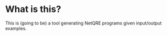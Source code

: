 # What is this?
This is (going to be) a tool generating NetQRE programs given input/output examples.
